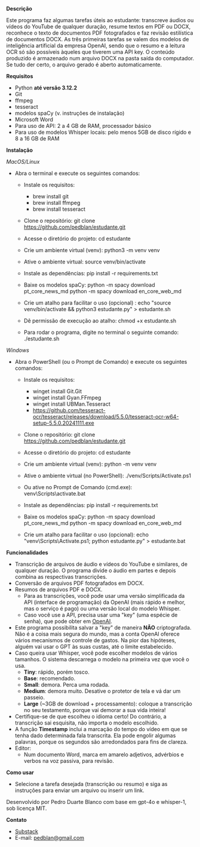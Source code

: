 **Descrição**

Este programa faz algumas tarefas úteis ao estudante: transcreve áudios ou vídeos do YouTube de qualquer duração, resume textos em PDF ou DOCX, reconhece o texto de documentos PDF fotografados e faz revisão estilística de documentos DOCX. As três primeiras tarefas se valem dos modelos de inteligência artificial da empresa OpenAI, sendo que o resumo e a leitura OCR só são possíveis àqueles que tiverem uma API key. O conteúdo produzido é armazenado num arquivo DOCX na pasta saída do computador. Se tudo der certo, o arquivo gerado é aberto automaticamente.

**Requisitos**


  - Python **até versão 3.12.2**
  - Git
  - ffmpeg
  - tesseract
  - modelos spaCy (v. instruções de instalação)
  - Microsoft Word
  - Para uso de API: 2 a 4 GB de RAM, processador básico
  - Para uso de modelos Whisper locais: pelo menos 5GB de disco rígido e 8 a 16 GB de RAM

**Instalação**

*MacOS/Linux*

- Abra o terminal e execute os seguintes comandos:

  - Instale os requisitos:
    - brew install git
    - brew install ffmpeg
    - brew install tesseract  

  - Clone o repositório:
  git clone https://github.com/pedblan/estudante.git
 
  - Acesse o diretório do projeto:
  cd estudante
 
  - Crie um ambiente virtual (venv):
  python3 -m venv venv
 
  - Ative o ambiente virtual:
  source venv/bin/activate
 
  - Instale as dependências:
  pip install -r requirements.txt

  - Baixe os modelos spaCy:
  python -m spacy download pt_core_news_md
  python -m spacy download en_core_web_md
 
  - Crie um atalho para facilitar o uso (opcional) :
  echo "source venv/bin/activate && python3 estudante.py" > estudante.sh
 
  - Dê permissão de execução ao atalho:
  chmod +x estudante.sh
 
  - Para rodar o programa, digite no terminal o seguinte comando:
  ./estudante.sh

*Windows*

- Abra o PowerShell (ou o Prompt de Comando) e execute os seguintes comandos:

  - Instale os requisitos:
    - winget install Git.Git
    - winget install Gyan.FFmpeg
    - winget install UBMan.Tesseract
    -   https://github.com/tesseract-ocr/tesseract/releases/download/5.5.0/tesseract-ocr-w64-setup-5.5.0.20241111.exe


  - Clone o repositório:
  git clone https://github.com/pedblan/estudante.git
 
  - Acesse o diretório do projeto:
  cd estudante
 
  - Crie um ambiente virtual (venv):
  python -m venv venv
 
  - Ative o ambiente virtual (no PowerShell):
  ./venv/Scripts/Activate.ps1
 
  - Ou ative no Prompt de Comando (cmd.exe):
  venv\Scripts\activate.bat
 
  - Instale as dependências:
  pip install -r requirements.txt

  - Baixe os modelos spaCy:
  python -m spacy download pt_core_news_md
  python -m spacy download en_core_web_md
 
  - Crie um atalho para facilitar o uso (opcional):
  echo "venv\Scripts\Activate.ps1; python estudante.py" > estudante.bat


**Funcionalidades**

  - Transcrição de arquivos de áudio e vídeos do YouTube e similares, de qualquer duração. O programa divide o áudio em partes e depois combina as respectivas transcrições.
  - Conversão de arquivos PDF fotografados em DOCX.
  - Resumos de arquivos PDF e DOCX.
    - Para as transcrições, você pode usar uma versão simplificada da API (interface de programação) da OpenAI (mais rápido e melhor, mas o serviço é pago) ou uma versão local do modelo Whisper.
    - Caso você use a API, precisa usar uma "key" (uma espécie de senha), que pode obter em [OpenAI](https://platform.openai.com/signup).
  - Este programa possibilita salvar a "key" de maneira **NÃO** criptografada. Não é a coisa mais segura do mundo, mas a conta OpenAI oferece vários mecanismos de controle de gastos. Na pior das hipóteses, alguém vai usar o GPT às suas custas, até o limite estabelecido.
  - Caso queira usar Whisper, você pode escolher modelos de vários tamanhos. O sistema descarrega o modelo na primeira vez que você o usa.
    - **Tiny**: rápido, porém tosco.
    - **Base**: recomendado.
    - **Small**: demora. Perca uma rodada.
    - **Medium**: demora muito. Desative o protetor de tela e vá dar um passeio.
    - **Large** (~3GB de download + processamento): coloque a transcrição no seu testamento, porque vai demorar a sua vida inteira!
  - Certifique-se de que escolheu o idioma certo! Do contrário, a transcrição sai esquisita, não importa o modelo escolhido.
  - A função **Timestamp** inclui a marcação do tempo do vídeo em que se tenha dado determinada fala transcrita. Ela pode engolir algumas palavras, porque os segundos são arredondados para fins de clareza.
  - Editor:
    - Num documento Word, marca em amarelo adjetivos, advérbios e verbos na voz passiva, para revisão.

**Como usar**

  - Selecione a tarefa desejada (transcrição ou resumo) e siga as instruções para enviar um arquivo ou inserir um link.

Desenvolvido por Pedro Duarte Blanco com base em gpt-4o e whisper-1, sob licença MIT.

**Contato**

- [Substack](https://pedblan.substack.com)
- E-mail: pedblan@gmail.com
